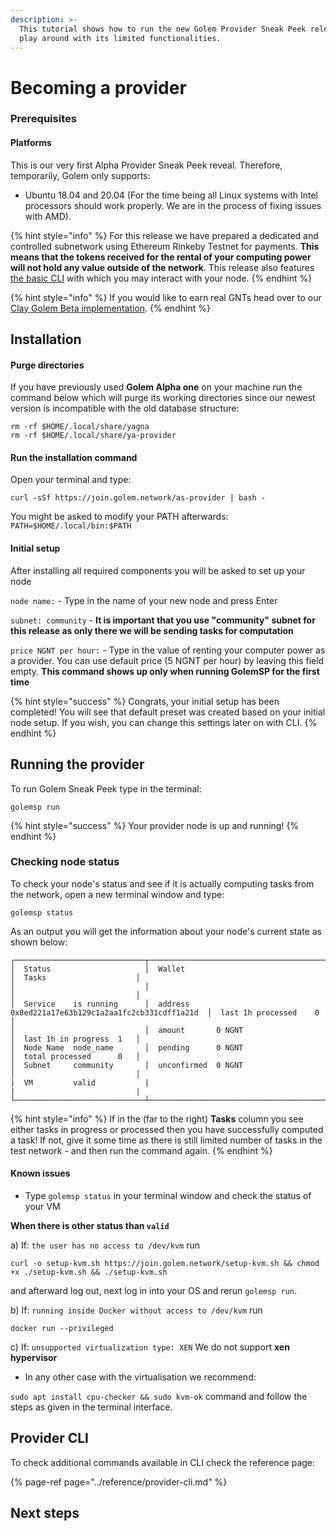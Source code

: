 ```yaml
---
description: >-
  This tutorial shows how to run the new Golem Provider Sneak Peek release and
  play around with its limited functionalities.
---
```


# Becoming a provider

### Prerequisites

#### Platforms

This is our very first Alpha Provider Sneak Peek reveal. Therefore, temporarily, Golem only supports:

* Ubuntu 18.04 and 20.04 \(For the time being all Linux systems with Intel processors should work properly. We are in the process of fixing issues with AMD\).

{% hint style="info" %}
For this release we have prepared a dedicated and controlled subnetwork using Ethereum Rinkeby Testnet for payments. **This means that the tokens received for the rental of your computing power will not hold any value outside of the network**. This release also features [the basic CLI](https://golem-network.gitbook.io/golem-sdk-develop/reference/provider-cli) with which you may interact with your node.
{% endhint %}

{% hint style="info" %}
If you would like to earn real GNTs head over to our [Clay Golem Beta implementation](https://golem.network/download/clay-beta/).
{% endhint %}

## Installation

#### Purge directories

If you have previously used **Golem Alpha one** on your machine run the command below which will purge its working directories since our newest version is incompatible with the old database structure:

```text
rm -rf $HOME/.local/share/yagna
rm -rf $HOME/.local/share/ya-provider
```

#### Run the installation command

Open your terminal and type:

```text
curl -sSf https://join.golem.network/as-provider | bash -
```

You might be asked to modify your PATH afterwards: `PATH=$HOME/.local/bin:$PATH`

#### Initial setup

After installing all required components you will be asked to set up your node

`node name:` - Type in the name of your new node and press Enter

`subnet: community` - **It is important that you use "community" subnet for this release as only there we will be sending tasks for computation**

`price NGNT per hour:` - Type in the value of renting your computer power as a provider. You can use default price \(5 NGNT per hour\) by leaving this field empty. **This command shows up only when running GolemSP for the first time**

{% hint style="success" %}
Congrats, your initial setup has been completed! You will see that default preset was created based on your initial node setup. If you wish, you can change this settings later on with CLI.
{% endhint %}

## Running the provider

To run Golem Sneak Peek type in the terminal:

```text
golemsp run
```

{% hint style="success" %}
Your provider node is up and running!
{% endhint %}

### Checking node status

To check your node's status and see if it is actually computing tasks from the network, open a new terminal window and type:

```text
golemsp status
```

As an output you will get the information about your node's current state as shown below: 

```text
┌─────────────────────────────┬───────────────────────────────────────────────────────────┬───────────────────────────┐
│  Status                     │  Wallet                                                   │  Tasks                    │
│                             │                                                           │                           │
│  Service    is running      │  address      0x8ed221a17e63b129c1a2aa1fc2cb331cdff1a21d  │  last 1h processed    0   │
│                             │  amount       0 NGNT                                      │  last 1h in progress  1   │
│  Node Name  node_name       │  pending      0 NGNT                                      │  total processed      0   │
│  Subnet     community       │  unconfirmed  0 NGNT                                      │                           │
|  VM         valid           |                                                           |                           | 
└─────────────────────────────┴───────────────────────────────────────────────────────────┴───────────────────────────┘

```

{% hint style="info" %}
If in the \(far to the right\) **Tasks** column you see either tasks in progress or processed then you have successfully computed a task! If not, give it some time as there is still limited number of tasks in the test network - and then run the command again. 
{% endhint %}

#### Known issues

* Type `golemsp status` in your terminal window and check the status of your VM

**When there is other status than `valid`** 

a\) If: `the user has no access to /dev/kvm` run 

```text
curl -o setup-kvm.sh https://join.golem.network/setup-kvm.sh && chmod +x ./setup-kvm.sh && ./setup-kvm.sh
```

and afterward log out, next log in into your OS and rerun `golemsp run`. 

b\) If: `running inside Docker without access to /dev/kvm` run

```text
docker run --privileged
```

c\) If: `unsupported virtualization type: XEN` We do not support **xen hypervisor**

* In any other case with the virtualisation we recommend:

`sudo apt install cpu-checker && sudo kvm-ok` command and follow the steps as given in the terminal interface. 

## Provider CLI

To check additional commands available in CLI check the reference page:

{% page-ref page="../reference/provider-cli.md" %}

## Next steps

